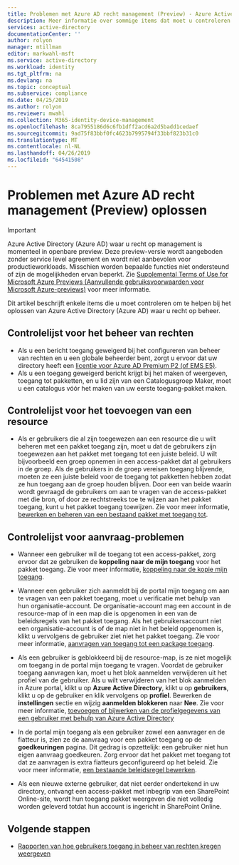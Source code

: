 ```yaml
---
title: Problemen met Azure AD recht management (Preview) - Azure Active Directory oplossen
description: Meer informatie over sommige items dat moet u controleren bij het beheer van de rechten van een Azure Active Directory (Preview) oplossen.
services: active-directory
documentationCenter: ''
author: rolyon
manager: mtillman
editor: markwahl-msft
ms.service: active-directory
ms.workload: identity
ms.tgt_pltfrm: na
ms.devlang: na
ms.topic: conceptual
ms.subservice: compliance
ms.date: 04/25/2019
ms.author: rolyon
ms.reviewer: mwahl
ms.collection: M365-identity-device-management
ms.openlocfilehash: 8ca7955186d6c6fb1dff2acd6a2d5badd1cedaef
ms.sourcegitcommit: 9ad75f83bbf0fc4623b7995794f33bbf823b31c0
ms.translationtype: MT
ms.contentlocale: nl-NL
ms.lasthandoff: 04/26/2019
ms.locfileid: "64541508"
---
```

# <a name="troubleshoot-azure-ad-entitlement-management-preview"></a>Problemen met Azure AD recht management (Preview) oplossen

> [!IMPORTANT]
> Azure Active Directory (Azure AD) waar u recht op management is momenteel in openbare preview.
> Deze preview-versie wordt aangeboden zonder service level agreement en wordt niet aanbevolen voor productieworkloads. Misschien worden bepaalde functies niet ondersteund of zijn de mogelijkheden ervan beperkt.
> Zie [Supplemental Terms of Use for Microsoft Azure Previews (Aanvullende gebruiksvoorwaarden voor Microsoft Azure-previews)](https://azure.microsoft.com/support/legal/preview-supplemental-terms/) voor meer informatie.

Dit artikel beschrijft enkele items die u moet controleren om te helpen bij het oplossen van Azure Active Directory (Azure AD) waar u recht op beheer.

## <a name="checklist-for-entitlement-management-administration"></a>Controlelijst voor het beheer van rechten

* Als u een bericht toegang geweigerd bij het configureren van beheer van rechten en u een globale beheerder bent, zorgt u ervoor dat uw directory heeft een [licentie voor Azure AD Premium P2 (of EMS E5)](entitlement-management-overview.md#prerequisites).  
* Als u een toegang geweigerd bericht krijgt bij het maken of weergeven, toegang tot pakketten, en u lid zijn van een Catalogusgroep Maker, moet u een catalogus vóór het maken van uw eerste toegang-pakket maken.

## <a name="checklist-for-adding-a-resource"></a>Controlelijst voor het toevoegen van een resource

* Als er gebruikers die al zijn toegewezen aan een resource die u wilt beheren met een pakket toegang zijn, moet u dat de gebruikers zijn toegewezen aan het pakket met toegang tot een juiste beleid. U wilt bijvoorbeeld een groep opnemen in een access-pakket dat al gebruikers in de groep. Als de gebruikers in de groep vereisen toegang blijvende, moeten ze een juiste beleid voor de toegang tot pakketten hebben zodat ze hun toegang aan de groep houden blijven. Door een van beide waarin wordt gevraagd de gebruikers om aan te vragen van de access-pakket met die bron, of door ze rechtstreeks toe te wijzen aan het pakket toegang, kunt u het pakket toegang toewijzen. Zie voor meer informatie, [bewerken en beheren van een bestaand pakket met toegang tot](entitlement-management-access-package-edit.md).

## <a name="checklist-for-request-issues"></a>Controlelijst voor aanvraag-problemen

* Wanneer een gebruiker wil de toegang tot een access-pakket, zorg ervoor dat ze gebruiken de **koppeling naar de mijn toegang** voor het pakket toegang. Zie voor meer informatie, [koppeling naar de kopie mijn toegang](entitlement-management-access-package-edit.md#copy-my-access-portal-link).

* Wanneer een gebruiker zich aanmeldt bij de portal mijn toegang om aan te vragen van een pakket toegang, moet u verificatie met behulp van hun organisatie-account. De organisatie-account mag een account in de resource-map of in een map die is opgenomen in een van de beleidsregels van het pakket toegang. Als het gebruikersaccount niet een organisatie-account is of de map niet in het beleid opgenomen is, klikt u vervolgens de gebruiker ziet niet het pakket toegang. Zie voor meer informatie, [aanvragen van toegang tot een package toegang](entitlement-management-request-access.md).

* Als een gebruiker is geblokkeerd bij de resource-map, is ze niet mogelijk om toegang in de portal mijn toegang te vragen. Voordat de gebruiker toegang aanvragen kan, moet u het blok aanmelden verwijderen uit het profiel van de gebruiker. Als u wilt verwijderen van het blok aanmelden in Azure portal, klikt u op **Azure Active Directory**, klikt u op **gebruikers**, klikt u op de gebruiker en klik vervolgens op **profiel**. Bewerken de **instellingen** sectie en wijzig **aanmelden blokkeren** naar **Nee**. Zie voor meer informatie, [toevoegen of bijwerken van de profielgegevens van een gebruiker met behulp van Azure Active Directory](../fundamentals/active-directory-users-profile-azure-portal.md)

* In de portal mijn toegang als een gebruiker zowel een aanvrager en de fiatteur is, zien ze de aanvraag voor een pakket toegang op de **goedkeuringen** pagina. Dit gedrag is opzettelijk: een gebruiker niet hun eigen aanvraag goedkeuren. Zorg ervoor dat het pakket met toegang tot dat ze aanvragen is extra fiatteurs geconfigureerd op het beleid. Zie voor meer informatie, [een bestaande beleidsregel bewerken](entitlement-management-access-package-edit.md#edit-an-existing-policy).

* Als een nieuwe externe gebruiker, dat niet eerder ondertekend in uw directory, ontvangt een access-pakket met inbegrip van een SharePoint Online-site, wordt hun toegang pakket weergeven die niet volledig worden geleverd totdat hun account is ingericht in SharePoint Online.

## <a name="next-steps"></a>Volgende stappen

- [Rapporten van hoe gebruikers toegang in beheer van rechten kregen weergeven](entitlement-management-reports.md)
